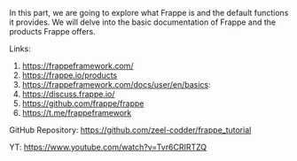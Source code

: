 In this part, we are going to explore what Frappe is and the default functions it provides. We will delve into the basic documentation of Frappe and the products Frappe offers.

Links:
1. https://frappeframework.com/ 
2. https://frappe.io/products
3. https://frappeframework.com/docs/user/en/basics: 
4. https://discuss.frappe.io/ 
5. https://github.com/frappe/frappe 
6. https://t.me/frappeframework


GitHub Repository: https://github.com/zeel-codder/frappe_tutorial

YT: https://www.youtube.com/watch?v=Tvr6CRIRTZQ